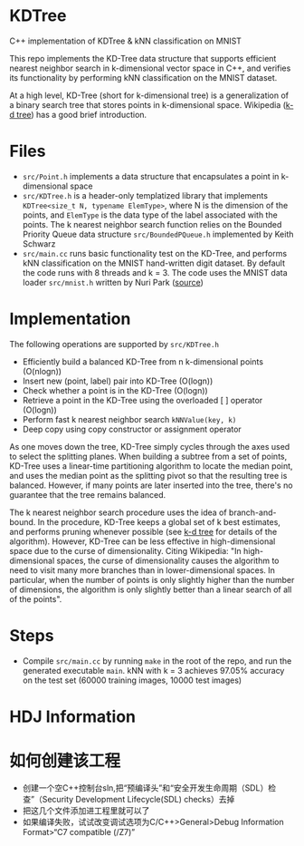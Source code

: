 # KDTree
C++ implementation of KDTree &amp; kNN classification on MNIST

This repo implements the KD-Tree data structure that supports efficient nearest neighbor search in k-dimensional vector space in C++, and verifies its functionality by performing kNN classification on the MNIST dataset.

At a high level, KD-Tree (short for k-dimensional tree) is a generalization of a binary search tree that stores points in k-dimensional space. Wikipedia ([k-d tree](https://en.wikipedia.org/wiki/K-d_tree)) has a good brief introduction.

# Files
- `src/Point.h` implements a data structure that encapsulates a point in k-dimensional space
- `src/KDTree.h` is a header-only templatized library that implements `KDTree<size_t N, typename ElemType>`, where N is the dimension of the points, and `ElemType` is the data type of the label associated with the points. The k nearest neighbor search function relies on the Bounded Priority Queue data structure `src/BoundedPQueue.h` implemented by Keith Schwarz
- `src/main.cc` runs basic functionality test on the KD-Tree, and performs kNN classification on the MNIST hand-written digit dataset. By default the code runs with 8 threads and k = 3. The code uses the MNIST data loader `src/mnist.h` written by Nuri Park ([source](https://github.com/projectgalateia/mnist))

# Implementation
The following operations are supported by `src/KDTree.h`
- Efficiently build a balanced KD-Tree from n k-dimensional points (O(nlogn))
- Insert new (point, label) pair into KD-Tree (O(logn))
- Check whether a point is in the KD-Tree (O(logn))
- Retrieve a point in the KD-Tree using the overloaded [ ] operator (O(logn))
- Perform fast k nearest neighbor search `kNNValue(key, k)`
- Deep copy using copy constructor or assignment operator

As one moves down the tree, KD-Tree simply cycles through the axes used to select the splitting planes. When building a subtree from a set of points, KD-Tree uses a linear-time partitioning algorithm to locate the median point, and uses the median point as the splitting pivot so that the resulting tree is balanced. However, if many points are later inserted into the tree, there's no guarantee that the tree remains balanced.

The k nearest neighbor search procedure uses the idea of branch-and-bound. In the procedure, KD-Tree keeps a global set of k best estimates, and performs pruning whenever possible (see [k-d tree](https://en.wikipedia.org/wiki/K-d_tree) for details of the algorithm). However, KD-Tree can be less effective in high-dimensional space due to the curse of dimensionality. Citing Wikipedia: "In high-dimensional spaces, the curse of dimensionality causes the algorithm to need to visit many more branches than in lower-dimensional spaces. In particular, when the number of points is only slightly higher than the number of dimensions, the algorithm is only slightly better than a linear search of all of the points".

# Steps
- Compile `src/main.cc` by running `make` in the root of the repo, and run the generated executable `main`. kNN with k = 3 achieves 97.05% accuracy on the test set (60000 training images, 10000 test images)

# HDJ Information
# 如何创建该工程
- 创建一个空C++控制台sln,把“预编译头”和“安全开发生命周期（SDL）检查”（Security Development Lifecycle(SDL) checks）去掉
- 把这几个文件添加进工程里就可以了
- 如果编译失败，试试改变调试选项为C/C++>General>Debug Information Format>“C7 compatible (/Z7)”

